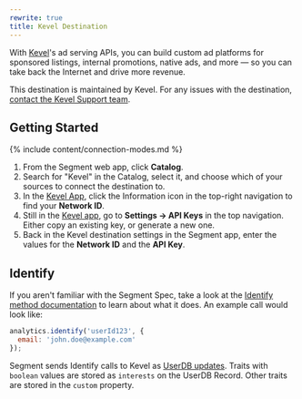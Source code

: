 ```yaml
---
rewrite: true
title: Kevel Destination
---
```


With [Kevel](https://kevel.co)'s ad serving APIs, you can build custom ad platforms for sponsored listings, internal promotions, native ads, and more — so you can take back the Internet and drive more revenue.

This destination is maintained by Kevel. For any issues with the destination, [contact the Kevel Support team](mailto:support@kevel.co).


## Getting Started

{% include content/connection-modes.md %} 

1. From the Segment web app, click **Catalog**.
2. Search for "Kevel" in the Catalog, select it, and choose which of your sources to connect the destination to.
3. In the [Kevel App](https://app.kevel.co), click the Information icon in the top-right navigation to find your **Network ID**.
4. Still in the [Kevel app](https://app.kevel.co), go to **Settings -> API Keys** in the top navigation. Either copy an existing key, or generate a new one.
5. Back in the Kevel destination settings in the Segment app, enter the values for the **Network ID** and the **API Key**.


## Identify

If you aren't familiar with the Segment Spec, take a look at the [Identify method documentation](/docs/connections/spec/identify/) to learn about what it does. An example call would look like:

```js
analytics.identify('userId123', {
  email: 'john.doe@example.com'
});
```

Segment sends Identify calls to Kevel as [UserDB updates](https://dev.kevel.co/docs/userdb-1). Traits with `boolean` values are stored as `interests` on the UserDB Record. Other traits are stored in the `custom` property.
